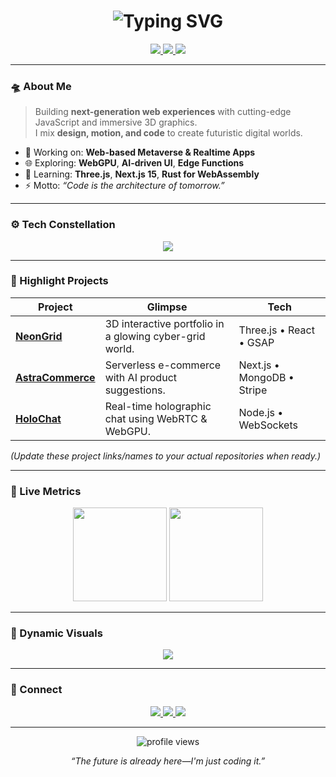 <!-- ====== FUTURISTIC GITHUB PROFILE ====== -->

<!-- Animated Header -->
<h1 align="center">
  <img src="https://readme-typing-svg.demolab.com?font=Orbitron&size=35&duration=3000&pause=500&color=00F0FF&center=true&vCenter=true&width=650&lines=Hi+%F0%9F%91%8B%2C+I'm+Moral+Anitoon;Full-Stack+Web+Developer;Creative+Technologist;Always+Building+the+Future" alt="Typing SVG" />
</h1>

<p align="center">
  <a href="https://github.com/moralanitoon">
    <img src="https://img.shields.io/badge/Portfolio-Neon%20Galaxy-0d0d0d?style=for-the-badge&logo=github&logoColor=00f0ff">
  </a>
  <a href="mailto:moralanitoon@gmail.com">
    <img src="https://img.shields.io/badge/Email-Contact-0d0d0d?style=for-the-badge&logo=gmail&logoColor=00f0ff">
  </a>
  <a href="https://www.linkedin.com/in/moralanitoon/">
    <img src="https://img.shields.io/badge/LinkedIn-Connect-0d0d0d?style=for-the-badge&logo=linkedin&logoColor=00f0ff">
  </a>
</p>

---

### 🛸 About Me
> Building **next-generation web experiences** with cutting-edge JavaScript and immersive 3D graphics.  
> I mix **design, motion, and code** to create futuristic digital worlds.

- 🔭 Working on: **Web-based Metaverse & Realtime Apps**  
- 🌐 Exploring: **WebGPU**, **AI-driven UI**, **Edge Functions**  
- 🧠 Learning: **Three.js**, **Next.js 15**, **Rust for WebAssembly**  
- ⚡ Motto: *“Code is the architecture of tomorrow.”*

---

### ⚙️ Tech Constellation

<p align="center">
  <img src="https://skillicons.dev/icons?i=react,next,threejs,typescript,tailwind,nodejs,express,mongodb,git,docker,figma&theme=dark" />
</p>

---

### 🚀 Highlight Projects

| Project | Glimpse | Tech |
|--------|--------|------|
| [**NeonGrid**](https://github.com/moralanitoon/neongrid) | 3D interactive portfolio in a glowing cyber-grid world. | Three.js • React • GSAP |
| [**AstraCommerce**](https://github.com/moralanitoon/astracommerce) | Serverless e-commerce with AI product suggestions. | Next.js • MongoDB • Stripe |
| [**HoloChat**](https://github.com/moralanitoon/holochat) | Real-time holographic chat using WebRTC & WebGPU. | Node.js • WebSockets |

*(Update these project links/names to your actual repositories when ready.)*

---

### 📡 Live Metrics

<p align="center">
  <img src="https://github-readme-streak-stats.herokuapp.com/?user=moralanitoon&theme=neon-dark&hide_border=true" height="150" />
  <img src="https://github-readme-stats.vercel.app/api?username=moralanitoon&show_icons=true&theme=tokyonight&hide_border=true" height="150" />
</p>

---

### 🌌 Dynamic Visuals

<p align="center">
  <!-- Animated contribution graph -->
  <img src="https://github-readme-activity-graph.vercel.app/graph?username=moralanitoon&theme=react-dark&bg_color=0d1117&hide_border=true" />
</p>

---

### 🤖 Connect
<p align="center">
  <a href="https://github.com/moralanitoon">
    <img src="https://img.shields.io/badge/GitHub-0d0d0d?style=for-the-badge&logo=github&logoColor=00f0ff">
  </a>
  <a href="https://www.linkedin.com/in/moralanitoon/">
    <img src="https://img.shields.io/badge/LinkedIn-0d0d0d?style=for-the-badge&logo=linkedin&logoColor=00f0ff">
  </a>
  <a href="mailto:moralanitoon@gmail.com">
    <img src="https://img.shields.io/badge/Email-0d0d0d?style=for-the-badge&logo=gmail&logoColor=00f0ff">
  </a>
</p>

---

<p align="center">
  <img src="https://komarev.com/ghpvc/?username=moralanitoon&color=00f0ff&style=flat-square" alt="profile views" />
</p>

<p align="center"><i>“The future is already here—I'm just coding it.”</i></p>
